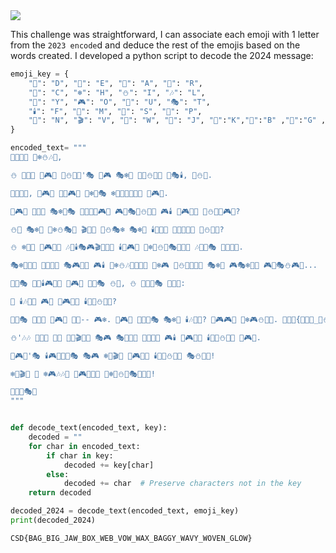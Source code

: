 <img src="https://github.com/raul-dunca/assets/blob/main/.images_CyberStudents-advent-of-ctf2024/day11_description.png">


This challenge was straightforward, I can associate each emoji with 1 letter from the `2023 encode`d and deduce the rest of the emojis based on the words created. I developed a python script to decode the 2024 message:

```python
emoji_key = {
    "🦌": "D", "🔔": "E", "🎅": "A", "🎳": "R",
    "🎁": "C", "❄": "H", "⛄": "I", "🎶": "L",
    "🎤": "Y", "🎮": "O", "🎨": "U", "🎭": "T",
    "🕯️": "F", "🎵": "M", "🎰": "S", "🎲": "P",
    "🎸": "N", "🎬": "V", "🎥": "W", "🌟": "J", "🎊":"K","🎄":"B" ,"🎉":"G" ,"🎦":"X"
}

encoded_text= """
🦌🔔🎅🎳 🎁❄️⛄🎶🦌,

⛄ 🎰🔔🔔 🎤🎮🎨 🦌⛄🦌🎸'🎭 🦌🎮 🎭❄️🔔 🦌🎅⛄🎶🎤 🎁🎭🕯️, 🎊⛄🦌.

🎥🔔🎶🎶, 🎤🎮🎨 🎊🎸🎮🎥 🎥❄️🎅🎭 ❄️🎅🎲🎲🔔🎸🎰 🎸🎮🎥.

🎤🎮🎨 🎰🔔🔔 🎭❄️🎅🎭 🎲🔔🎳🎰🎮🎸 🎮🎨🎭🎰⛄🦌🔔 🎮🕯️ 🎤🎮🎨🎳 🎥⛄🎸🦌🎮🎥?

⛄🎸 🎭❄️🔔 🎥❄️⛄🎭🔔 🎬🎅🎸 🎥⛄🎭❄️ 🎭❄️🔔 🕯️🎳🔔🔔 🎁🎅🎸🦌🎤 🎰⛄🎉🎸?

⛄ ❄️🎅🦌 🎰🎮🎵🔔 🎶🔔🕯️🎭🎮🎬🔔🎳🎰 🕯️🎳🎮🎵 🎁❄️🎳⛄🎰🎭🎵🎅🎰 🎶🎅🎰🎭 🎤🔔🎅🎳.

🎭❄️🔔🎳🔔 🎥🔔🎳🔔 🎭🎮🎸🎰 🎮🕯️ 🎁❄️⛄🎶🦌🎳🔔🎸 🎥❄️🎮 🎲⛄🎁🎊🔔🦌 🎭❄️🔔 🎮🎭❄️🔔🎳 🎮🎲🎭⛄🎮🎸...

🎄🎨🎭 🎄🔔🕯️🎮🎳🔔 🎤🎮🎨 🎉🔔🎭 ⛄🎸, ⛄ 🎵🎨🎰🎭 🎅🎰🎊:

🎅 🕯️🎶🎅🎉 🎮🎳 🎤🎮🎨🎳 🕯️🎅🎵⛄🎶🎤?

🎄🎨🎭 🎅🎳🔔 🎤🎮🎨 🎰🎨-- 🎮❄️. 🎤🎮🎨 🎥🎅🎸🎭 🎭❄️🔔 🕯️🎶🎅🎉? 🎉🎮🎮🦌 🎁❄️🎮⛄🎁🔔. 🎁🎰🦌{🎄🎅🎉_🎄⛄🎉_🌟🎅🎥_🎄🎮🎦_🎥🔔🎄_🎬🎮🎥_🎥🎅🎦_🎄🎅🎉🎉🎤_🎥🎅🎬🎤_🎥🎮🎬🔔🎸_🎉🎶🎮🎥}

⛄'🎶🎶 🎅🎰🎊 🎵🎤 🔔🎶🎬🔔🎰 🎭🎮 🎭🎅🎊🔔 🎁🎅🎳🔔 🎮🕯️ 🎤🎮🎨🎳 🕯️🎅🎵⛄🎶🎤 🎸🎮🎥.

🦌🎮🎸'🎭 🕯️🎮🎳🎉🔔🎭 🎭🎮 ❄️🎅🎬🔔 🎰🎮🎵🔔 🕯️🎅🎵⛄🎶🎤 🎭⛄🎵🔔!

❄️🎅🎬🔔 🎅 ❄️🎮🎶🎶🎤 🌟🎮🎶🎶🎤 🎁❄️🎳⛄🎰🎭🎵🎅🎰!

🎰🎅🎸🎭🎅
"""


def decode_text(encoded_text, key):
    decoded = ""
    for char in encoded_text:
        if char in key:
            decoded += key[char]
        else:
            decoded += char  # Preserve characters not in the key
    return decoded

decoded_2024 = decode_text(encoded_text, emoji_key)
print(decoded_2024)
```


`CSD{BAG_BIG_JAW_BOX_WEB_VOW_WAX_BAGGY_WAVY_WOVEN_GLOW}`
